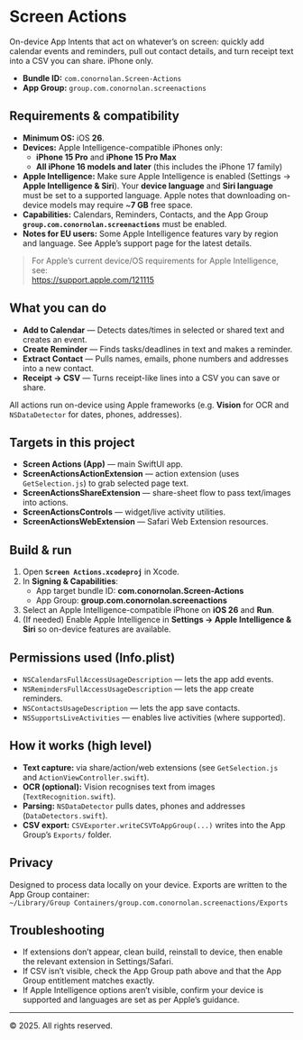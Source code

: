 # Screen Actions

On-device App Intents that act on whatever’s on screen: quickly add calendar events and reminders, pull out contact details, and turn receipt text into a CSV you can share. iPhone only.

- **Bundle ID:** `com.conornolan.Screen-Actions`
- **App Group:** `group.com.conornolan.screenactions`

## Requirements & compatibility

- **Minimum OS:** iOS **26**.
- **Devices:** Apple Intelligence-compatible iPhones only:
  - **iPhone 15 Pro** and **iPhone 15 Pro Max**
  - **All iPhone 16 models and later** (this includes the iPhone 17 family)
- **Apple Intelligence:** Make sure Apple Intelligence is enabled (Settings → **Apple Intelligence & Siri**). Your **device language** and **Siri language** must be set to a supported language. Apple notes that downloading on-device models may require ~**7 GB** free space.
- **Capabilities:** Calendars, Reminders, Contacts, and the App Group **`group.com.conornolan.screenactions`** must be enabled.
- **Notes for EU users:** Some Apple Intelligence features vary by region and language. See Apple’s support page for the latest details.

> For Apple’s current device/OS requirements for Apple Intelligence, see:  
> https://support.apple.com/121115

## What you can do

- **Add to Calendar** — Detects dates/times in selected or shared text and creates an event.
- **Create Reminder** — Finds tasks/deadlines in text and makes a reminder.
- **Extract Contact** — Pulls names, emails, phone numbers and addresses into a new contact.
- **Receipt → CSV** — Turns receipt-like lines into a CSV you can save or share.

All actions run on-device using Apple frameworks (e.g. **Vision** for OCR and `NSDataDetector` for dates, phones, addresses).

## Targets in this project

- **Screen Actions (App)** — main SwiftUI app.
- **ScreenActionsActionExtension** — action extension (uses `GetSelection.js`) to grab selected page text.
- **ScreenActionsShareExtension** — share-sheet flow to pass text/images into actions.
- **ScreenActionsControls** — widget/live activity utilities.
- **ScreenActionsWebExtension** — Safari Web Extension resources.

## Build & run

1. Open **`Screen Actions.xcodeproj`** in Xcode.
2. In **Signing & Capabilities**:
   - App target bundle ID: **com.conornolan.Screen-Actions**
   - App Group: **group.com.conornolan.screenactions**
3. Select an Apple Intelligence-compatible iPhone on **iOS 26** and **Run**.
4. (If needed) Enable Apple Intelligence in **Settings → Apple Intelligence & Siri** so on-device features are available.

## Permissions used (Info.plist)

- `NSCalendarsFullAccessUsageDescription` — lets the app add events.
- `NSRemindersFullAccessUsageDescription` — lets the app create reminders.
- `NSContactsUsageDescription` — lets the app save contacts.
- `NSSupportsLiveActivities` — enables live activities (where supported).

## How it works (high level)

- **Text capture:** via share/action/web extensions (see `GetSelection.js` and `ActionViewController.swift`).
- **OCR (optional):** Vision recognises text from images (`TextRecognition.swift`).
- **Parsing:** `NSDataDetector` pulls dates, phones and addresses (`DataDetectors.swift`).
- **CSV export:** `CSVExporter.writeCSVToAppGroup(...)` writes into the App Group’s `Exports/` folder.

## Privacy

Designed to process data locally on your device. Exports are written to the App Group container:  
`~/Library/Group Containers/group.com.conornolan.screenactions/Exports`

## Troubleshooting

- If extensions don’t appear, clean build, reinstall to device, then enable the relevant extension in Settings/Safari.
- If CSV isn’t visible, check the App Group path above and that the App Group entitlement matches exactly.
- If Apple Intelligence options aren’t visible, confirm your device is supported and languages are set as per Apple’s guidance.

---
© 2025. All rights reserved.
